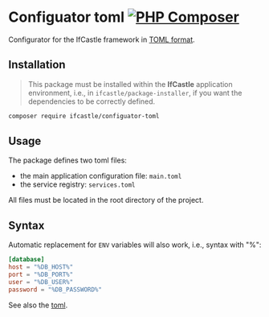 # Configuator toml [![PHP Composer](https://github.com/EdmondDantes/configuator-toml/actions/workflows/php.yml/badge.svg)](https://github.com/EdmondDantes/configuator-toml/actions/workflows/php.yml)

Configurator for the IfCastle framework in [TOML format](https://toml.io/).

## Installation

> This package must be installed within the **IfCastle** application environment,
> i.e., in `ifcastle/package-installer`,
> if you want the dependencies to be correctly defined.


```bash
composer require ifcastle/configuator-toml
```

## Usage

The package defines two toml files:

* the main application configuration file: `main.toml`
* the service registry: `services.toml`

All files must be located in the root directory of the project.

## Syntax

Automatic replacement for `ENV` variables will also work, i.e., syntax with "%":

```toml
[database]
host = "%DB_HOST%"
port = "%DB_PORT%"
user = "%DB_USER%"
password = "%DB_PASSWORD%"
```

See also the [toml](https://toml.io/).